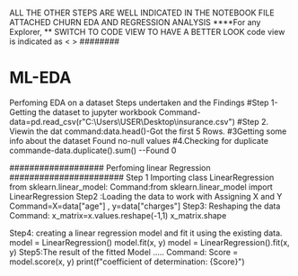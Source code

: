 
####
ALL THE OTHER STEPS ARE WELL INDICATED IN THE NOTEBOOK FILE ATTACHED  CHURN EDA AND REGRESSION ANALYSIS
****For any Explorer, **
SWITCH TO CODE VIEW TO HAVE  A BETTER LOOK  code view  is indicated as < >
########

# ML-EDA
Perfoming EDA on a dataset
Steps undertaken and the Findings
#Step 1-Getting the dataset to jupyter workbook
  Command-data=pd.read_csv(r"C:\Users\USER\Desktop\insurance.csv")
#Step 2. Viewin the dat
  command:data.head()-Got the first 5 Rows.
#3Getting some info about the dataset
    Found no-null values
 #4.Checking for duplicate
  commande-data.duplicate().sum() --Found 0
  
  
  
###################
Perfoming linear Regression
#######################
Step 1 Importing  class LinearRegression from sklearn.linear_model:
   Command:from sklearn.linear_model import LinearRegression
Step2 :Loading the data to work with
  Assigning X and Y
  Command=X=data["age"] , y=data["charges"]
Step3: Reshaping the data
     Command: x_matrix=x.values.reshape(-1,1)
             x_matrix.shape
             
Step4: creating  a linear regression model and fit it using the existing data.
    model = LinearRegression()
    model.fit(x, y)
    model = LinearRegression().fit(x, y)
  Step5:The result of the fitted Model
  .....
      Command:
      Score = model.score(x, y)
      print(f"coefficient of determination: {Score}")
    
    
             
 

   

